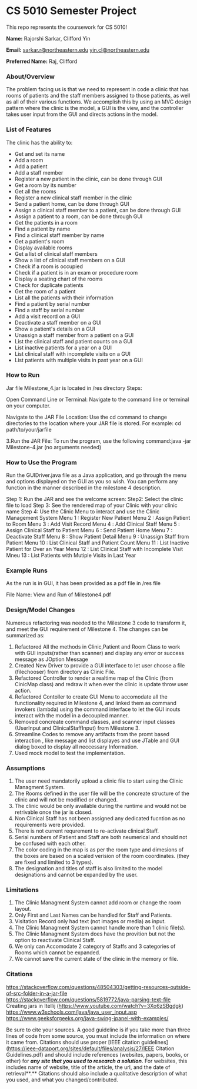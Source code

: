 # CS 5010 Semester Project

This repo represents the coursework for CS 5010!

**Name:** Rajorshi Sarkar,
          Clifford Yin

**Email:** sarkar.r@northeastern.edu
yin.cl@northeastern.edu

**Preferred Name:** Raj,
Clifford


### About/Overview

The problem facing us is that we need to represent in code a clinic that has rooms of patients and the staff members assigned to those patients, as well as all of their various functions. We accomplish this by using an MVC design pattern where the clinic is the model, a GUI is the view, and the controller takes user input from the GUI and directs actions in the model.

### List of Features

The clinic has the ability to:

- Get and set its name
- Add a room
- Add a patient
- Add a staff member
- Register a new patient in the clinic, can be done through GUI
- Get a room by its number
- Get all the rooms
- Register a new clinical staff member in the clinic
- Send a patient home, can be done through GUI
- Assign a clinical staff member to a patient, can be done through GUI
- Assign a patient to a room, can be done through GUI
- Get the patients in a room
- Find a patient by name
- Find a clinical staff member by name
- Get a patient's room
- Display available rooms
- Get a list of clinical staff members
- Show a list of clinical staff members on a GUI
- Check if a room is occupied
- Check if a patient is in an exam or procedure room
- Display a seating chart of the rooms
- Check for duplicate patients
- Get the room of a patient
- List all the patients with their information
- Find a patient by serial number
- Find a staff by serial number
- Add a visit record on a GUI
- Deactivate a staff member on a GUI
- Show a patient's details on a GUI
- Unassign a staff member from a patient on a GUI
- List the clinical staff and patient counts on a GUI
- List inactive patients for a year on a GUI
- List clinical staff with incomplete visits on a GUI
- List patients with multiple visits in past year on a GUI


### How to Run
Jar file Milestone_4.jar is located in /res directory
Steps:

Open Command Line or Terminal: Navigate to the command line or terminal on your computer.

Navigate to the JAR File Location: Use the cd command to change directories to the location where your JAR file is stored. For example: cd path/to/your/jarfile

3.Run the JAR File: To run the program, use the following command:java -jar Milestone-4.jar
(no arguments needed)



### How to Use the Program

Run the GUIDriver.java file as a Java application, and go through the menu and options displayed on the GUI as you so wish. You can perform any function in the manner described in the milestone 4 description.

Step 1: Run the JAR and see the welcome screen:
Step2: Select the clinic file to load
Step 3: See the rendered map of your Clinic with your clinic name
Step 4: Use the Clinic Menu to interact and use the Clinic Management System
Menu 1 : Register New Patient
Menu 2 : Assign Patient to Room
Menu 3 : Add Visit Record
Menu 4 : Add Clinical Staff
Menu 5 : Assign Clinical Staff to Patient
Menu 6 : Send Patient Home
Menu 7 : Deactivate Staff
Menu 8 : Show Patient Detail
Menu 9 : Unassign Staff from Patient
Menu 10 : List Clinical Staff and Patient Count
Menu 11 : List Inactive Patient for Over an Year
Menu 12 : List Clinical Staff with Incomplete Visit
Mneu 13 : List Patients with Mutiple Visits in Last Year



### Example Runs

As the run is in GUI, it has been provided as a pdf file in /res file

File Name: View and Run of Milestone4.pdf

### Design/Model Changes

Numerous refactoring was needed to the Milestone 3 code to transform it, and meet the GUI requirement of Milestone 4.
The changes can be summarized as:
1. Refactored All the methods in Clinic,Patient and Room Class to work with GUI inputs(rather than scanner) and display any error or success message as JOption Message
2. Created New Driver to provide a GUI interface to let user choose a file (filechooser) from directory as Clinic File.
3. Refactored Controller to render a realtime map of the Clinic (from CinicMap class) and redraw it when ever the clinic is update throw user action.
4. Refactored Contoller to create GUI Menu to accomodate all the functionality required in Milestone 4, and linked them as command invokers (lambda) using the command interface to let the GUI inouts interact with the model in a decoupled manner.
5. Removed concreate command classes, and scanner input classes (UserInput and ClinicalStaffInput) from Milestone 3.
6. Streamline Codes to remove any artifacts from the promt based interaction , like message and list displayes and use JTable and GUI dialog boxed to display all neccessary Information.
7. Used mock model to test the implementation.



### Assumptions

1. The user need mandatorily upload a clinic file to start using the Clinic Managment System.
2. The Rooms defined in the user file will be the concreate structure of the clinic and will not be modified or changed.
3. The clinic would be only available during the runtime and would not be retrivable once the jar is closed.
4. Non Clinical Staff has not been assigned any dedicated fucntion as no requirements were provided.
5. There is not current requrement to re-activate clinical Staff.
6. Serial numbers of Patient and Staff are both neumerical and should not be confused with each other.
7. The color coding in the map is as per the room type and dimesions of the boxes are based on a scaled verision of the room coordinates. (they are fixed and limited to 3 types).
8. The designation and titles of staff is also limited to the model designations and cannot be expanded by the user.


### Limitations

1. The Clinic Managment System cannot add room or change the room layout.
2. Only First and Last Names can be handled for Staff and Patients.
3. Visitation Record only had text (not images or media) as input.
4. The Clinic Managment System cannot handle more than 1 clinic file(s).
5. The Clinic Managment System does have the provition but not the option to reactivate Clinical Staff.
6. We only can Accomodate 2 category of Staffs and 3 categories of Rooms which cannot be expanded.
7. We cannot save the current state of the clinic in the memory or file.


### Citations

https://stackoverflow.com/questions/48504303/getting-resources-outside-of-src-folder-in-a-jar-file
https://stackoverflow.com/questions/5819772/java-parsing-text-file Creating jars in Itellij (https://www.youtube.com/watch?v=3Xo6zSBgdgk) https://www.w3schools.com/java/java_user_input.asp
https://www.geeksforgeeks.org/java-swing-jpanel-with-examples/

Be sure to cite your sources. A good guideline is if you take more than three lines of code from some source, you must include the information on where it came from. Citations should use proper [IEEE citation guidelines](https://ieee-dataport.org/sites/default/files/analysis/27/IEEE Citation Guidelines.pdf) and should include references (websites, papers, books, or other) for ***any site that you used to research a solution***. For websites, this includes name of website, title of the article, the url, and the date of retrieval**.** Citations should also include a qualitative description of what you used, and what you changed/contributed.



